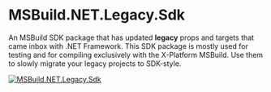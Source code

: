 # MSBuild.NET.Legacy.Sdk

An MSBuild SDK package that has updated __legacy__ props and targets that came inbox with .NET Framework.
This SDK package is mostly used for testing and for compiling exclusively with the X-Platform MSBuild.
Use them to slowly migrate your legacy projects to SDK-style.

[![MSBuild.NET.Legacy.Sdk](https://img.shields.io/myget/msbuild-sdks/v/MSBuild.NET.Legacy.Sdk.svg)](https://myget.org/feed/msbuild-sdks/package/nuget/MSBuild.NET.Legacy.Sdk)
